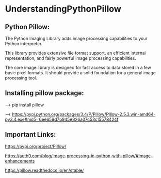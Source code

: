 # UnderstandingPythonPillow

Python Pillow:
--------------

The Python Imaging Library adds image processing capabilities to your Python interpreter.

This library provides extensive file format support, an efficient internal representation, and fairly powerful image processing capabilities.

The core image library is designed for fast access to data stored in a few basic pixel formats. It should provide a solid foundation for a general image processing tool.

Installing pillow package:
--------------------------


--> pip install pillow


--> https://pypi.python.org/packages/3.4/P/Pillow/Pillow-2.5.3.win-amd64-py3.4.exe#md5=6ee659d7b945e826a07c53c15578424f


Important Links:
----------------

https://pypi.org/project/Pillow/

https://auth0.com/blog/image-processing-in-python-with-pillow/#Image-enhancements

https://pillow.readthedocs.io/en/stable/
